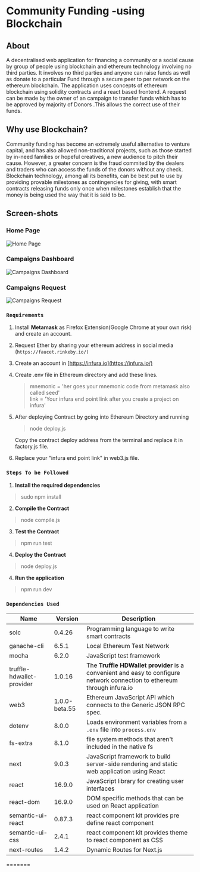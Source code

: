 # Community Funding -using Blockchain 

## About
 A decentralised web application for financing a community or a social cause by group of people using blockchain and ethereum technology involving no third parties.
It involves no third parties and anyone can raise funds as well as donate to a particular Fund through a secure peer to per network on the ethereum blockchain.
The application uses concepts of ethereum blockchain using solidity contracts and a react based frontend.
A request can be made by the owner of an campaign to transfer funds which has to be approved by majority of Donors .This allows the correct use of their funds. 


## Why use Blockchain?
Community funding has become an extremely useful alternative to venture capital, and has also allowed non-traditional projects, such as those started by in-need families or hopeful creatives, a new audience to pitch their cause.
However, a greater concern is the fraud commited by the dealers and traders  who can access the funds of the donors without any check.
Blockchain technology, among all its benefits, can be best put to use by providing provable milestones as contingencies for giving, with smart contracts releasing funds only once when milestones establish that the money is being used the way that it is said to be.
## Screen-shots
### Home Page
![Home Page](https://drive.google.com/uc?id=1TNFGFAvswNsgJzGgQ7WabUI0e2W-yKin)
  
### Campaigns Dashboard

![Campaigns Dashboard](https://drive.google.com/uc?export=view&id=1RbM93-LrsbgpSObkTa5kp09OBDzH1Qxf)

### Campaigns Request
![Campaigns Request](https://drive.google.com/uc?export=view&id=1uU5qLDy6GXbEjedySqx6AJCxw9Ro57MC)

###  `Requirements`

 1. Install **Metamask** as Firefox Extension(Google Chrome at your own risk) and create an account.
 2.  Request Ether by sharing your ethereum address in social media <br>(`https://faucet.rinkeby.io/)`
 3. Create an account in [https://infura.io](https://infura.io/)
 4. Create .env file in Ethereum directory and add these lines.
	 

	> mnemonic = 'her goes your mnemonic code from metamask also called seed' <br>
	link = 'Your infura end point link after you create a project on infura'
	
 5. After deploying Contract by going into Ethereum Directory and running
	> node deploy.js

	Copy the contract deploy address from the terminal and replace it in factory.js file.

 6. Replace your "infura end point link" in web3.js file.

### `Steps To be Followed `
1. **Install the required dependencies**
 > sudo npm install
 2. **Compile the Contract**
 > node compile.js
 3. **Test the Contract**
 > npm run test
 4. **Deploy the Contract**
 > node deploy.js
 4. **Run the application**
 > npm run dev
### `Dependencies Used`

| Name | Version | Description |
|--|--|--|
| solc | 0.4.26 | Programming language to write smart contracts |
| ganache-cli  | 6.5.1 | Local Ethereum Test Network |
| mocha | 6.2.0 | JavaScript test framework |
|truffle-hdwallet-provider | 1.0.16 | The **Truffle HDWallet provider** is a convenient and easy to configure network connection to ethereum through infura.io |
| web3 | 1.0.0-beta.55 | Ethereum JavaScript API which connects to the Generic JSON RPC spec. |
| dotenv| 8.0.0 | Loads environment variables from a `.env` file into `process.env`|
| fs-extra| 8.1.0 | file system methods that aren't included in the native fs |
| next | 9.0.3 | JavaScript framework to build server-side rendering and static web application using React |
| react | 16.9.0 | JavaScript library for creating user interfaces |
| react-dom | 16.9.0 | DOM specific methods that can be used on React application |
| semantic-ui-react | 0.87.3 | react component kit provides pre define react component |
| semantic-ui-css | 2.4.1 | react component kit provides theme to react component as CSS |
| next-routes | 1.4.2 | Dynamic Routes for Next.js |

=======
